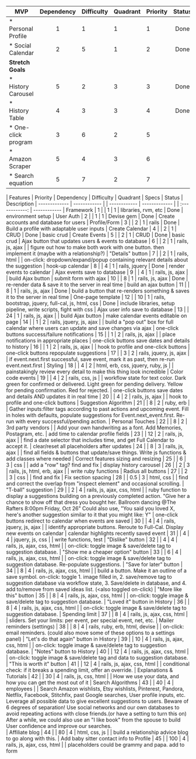 |	**MVP**	|	Dependency	|	Difficulty	|	Quadrant	|	Priority	|	Status				|	 ------------- 	|	 :------------: 	|	 ------------ 	|	 ------------- 	|	 ------------ 	|	 :------------: 				|	* Personal Profile  	|	1	|	1	|	1	|	1	|	Done				|	* Social Calendar	|	2	|	5	|	1	|	2	|	Done				|	**Stretch Goals**	|		|		|		|		|					 				|	* History Carousel	|	5	|	2	|	3	|	3	|	Done				|	* History Table	|	4	|	3	|	3	|	4	|	Done				|	* One-click program	|	3	|	6	|	2	|	5	|					|	* Amazon Scraper	|	5	|	4	|	3	|	6	|					|	* Search equation	|	5	|	7	|	2	|	7	|																				|	Features	|	Priority	|	Dependency	|	Difficulty	|	Quadrant	|	Specs	|	Status	|	 Description|	 ------------- 	|	 ------------ 	|		|	 ------------ 	|	 ------------- 	|		|	 :------------: 	|	 ------------ |	 Framework  	|	1	|		|	1	|	1	|	 libraries, rvm, etc 	|	Done	|	 environment setup|	 User Auth  	|	2	|		|	1	|	1	|	 Devise gem 	|	Done	|	 Create accounts and database for users|	 Profile/Form 	|	3	|		|	2	|	1	|	 rails 	|	Done	|	 Build a profile with adaptable user inputs|	 Create Calendar  	|	4	|		|	2	|	1	|	 CRUD 	|	Done	|	 basic crud|	 Create Events  	|	5	|		|	2	|	1	|	 CRUD 	|	Done	|	 basic crud|	  Ajax button that updates users & events to database 	|	6	|		|	2	|	1	|	 rails, js, ajax 	|		|	 figure out how to make both work with one button. then implement it (maybe with a relationship?)|	  "Details" button	|	7	|		|	2	|	1	|	 rails, html 	|		|	 on-click: dropdown/expand/popup containing relevant details about the suggestion|	 hook-up calendar  	|	8	|		|	4	|	1	|	 rails, jquery 	|	Done	|	 render events to calendar|	  Ajax events save to database	|	9	|		|	4	|	1	|	 rails, js, ajax 	|		|	 build Ajax button|	 submit form with ajax  	|	10	|		|	8	|	1	|	 rails, js, ajax 	|	Done	|	 re-render data & save it to the server in real time|	 build an ajax button  	|	11	|		|	8	|	1	|	 rails, js, ajax 	|	Done	|	 build a button that re-renders something & saves it to the server in real time|	 One-page template	|	12	|		|	10	|	1	|	 rails, bootstrap, jquery, full-cal, js, html, css	|	Done	|	 include libraries, setup pipeline, write scripts, fight with css|	  Ajax user info save to database	|	13	|		|	24	|	1	|	 rails, js, ajax 	|		|	 build Ajax button|	  make calendar events editable on page 	|	14	|		|	1	|	2	|	 rails, jquery, js, ajax 	|		|	 build a "pop out" box for full calendar where users can update and save changes via ajax|	  one-click buttons success/failure notifications 	|	15	|		|	1	|	2	|	 rails, js, ajax 	|		|	 place notifications in appropriate places|	  one-click buttons save dates and details to history 	|	16	|		|	1	|	2	|	 rails, js, ajax 	|		|	 hook to profile and one-click buttons|	  one-click buttons repopulate suggestions 	|	17	|		|	3	|	2	|	 rails, jquery, js, ajax 	|		|	 if event.next.first successful, save event, mark it as past, then re-run event.next.first|	 Styling  	|	18	|		|	4	|	2	|	 html, erb, css, jquery, ruby, js 	|		|	 painstakingly review every detail to make this thing look incredible|	  Color code events 	|	19	|		|	4	|	2	|	 rails, css, js 	|		|	 workflow state for text color. Dark green for confirmed or delivered. Light green for pending delivery. Yellow for pending confirmation. Red for rejected. |	  one-click buttons save dates and details AND updates it in real time 	|	20	|		|	4	|	2	|	 rails, js, ajax 	|		|	 hook to profile and one-click buttons|	  Suggestion Algorithm	|	21	|		|	8	|	2	|	 ruby, erb 	|		|	 Gather inputs:filter tags according to past actions and upcoming event. Fill in holes with defaults, populate suggestions for Event.next_event.first. Re-run with every successful/pending action.|	  Personal Touches	|	22	|		|	8	|	2	|	 3rd party vendors 	|		|	 Add your own handwriting as a font. Add Memories, Postagram, etc.|	  add time to calendar profile fields 	|	23	|		|	12	|	2	|	 rails, js, ajax 	|		|	 find a date selector that includes time, and get Full Calendar to accept it.|	  clear/reset all placeholders after updates 	|	24	|		|	8	|	3	|	 rails, js, ajax 	|		|	 find all fields & buttons that update/save things. Write js functions & add classes where needed|	  Correct features sizing and resizing	|	25	|		|	6	|	3	|	 css 	|		|	 add a "row" tag? find and fix|	  display history carousel 	|	26	|		|	2	|	3	|	 rails, js, html, erb, ajax 	|		|	 write ruby functions|	  Radius all buttons	|	27	|		|	2	|	3	|	 css 	|		|	 find and fix|	  Fix section spacing 	|	28	|		|	0.5	|	3	|	 html, css 	|		|	 find and correct the overlap from "inspect element" and occasional scrolling. |	  "T-ball" suggestion	|	29	|		|	2	|	4	|	 rails, js, ajax, css, html 	|		|	 ruby function to display a suggestions building on a previously completed action. "Give her a chance to show off that dress you bought her. Ballroom dancing @The Rafters 8:00pm Friday, Oct 26" Could also use, "You said you loved X, here's another suggestion similar to it that you might like: Y"|	  one-click buttons redirect to calendar when events are saved 	|	30	|		|	4	|	4	|	 rails, jquery, js, ajax 	|		|	 identify appropriate buttons. Reroute to Full-Cal. Display new events on calendar|	 calendar highlights recently saved event 	|	31	|		|	4	|	4	|	 jquery, js, css 	|		|	 write functions, test|	  "Dislike" button	|	32	|		|	4	|	4	|	 rails, js, ajax, css, html 	|		|	 on-click: toggle image & save/delete tag to suggestion database.|	  "Show me a cheaper option" button	|	33	|		|	6	|	4	|	 rails, js, ajax, css, html 	|		|	 on-click: toggle image & save/delete tag to suggestion database. Re-populate suggestions. |	  "Save for later" button	|	34	|		|	8	|	4	|	 rails, js, ajax, css, html 	|		|	 build a button. Make it an outline of a save symbol. on-click: toggle 1. image filled in, 2. save/remove tag to suggestion database via workflow state, 3. Save/delete in database, and 4. add to/remove from saved ideas list. (<also toggled on-click)|	  "More like this" button	|	35	|		|	8	|	4	|	 rails, js, ajax, css, html 	|		|	 on-click: toggle image & save/delete tag to suggestion database.|	  "Loved it" button in History	|	36	|		|	8	|	4	|	 rails, js, ajax, css, html 	|		|	 on-click: toggle image & save/delete tag to suggestion database.|	  Spending limit	|	37	|		|	8	|	4	|	 rails, js, ajax, css, html 	|		|	 sliders. Set your limits: per event, per special event, net, etc.|	  Mailer reminders (settings)	|	38	|		|	8	|	4	|	 rails, ruby, erb, html, devise 	|		|	 on-click: email reminders. (could also move some of these options to a settings panel)|	  "Let's do that again" button in History	|	39	|		|	10	|	4	|	 rails, js, ajax, css, html 	|		|	 on-click: toggle image & save/delete tag to suggestion database.|	  "Notes" button to History	|	40	|		|	12	|	4	|	 rails, js, ajax, css, html 	|		|	 on-click: toggle image & save/delete tag and data to suggestion database.|	  "This is worth it" button	|	41	|		|	12	|	4	|	 rails, js, ajax, css, html 	|		|	 conditional check: if it breaks a spending limit, offer an override.|	Explanations & Tutorials	|	42	|		|	30	|	4	|	 rails, js, css, html 	|		|	How we use your data, and how you can get the most out of it|	  Search Algorithms	|	43	|		|	40	|	4	|	 employees 	|		|	 Search Amazon wishlists, Etsy wishlists, Pinterest, Pandora, Netflix, Facebook, Stitchfix, past Google searches, User profile inputs, etc. Leverage all possible data to give excellent suggestions to users. Beware of 6 degrees of separation! Use social networks and our own databases to avoid repeating actions with close friends.(or have a setting to turn this on) After a while, we could also use an "I like book" from the spouse to build User confidence and improve our searches.  |	Affiliate blog	|	44	|		|	80	|	4	|	 html, css, js 	|		|	 build a relationship advice blog to go along with this.|	  Add baby sitter contact info to Profile	|	45	|		|	100	|	4	|	 rails, js, ajax, css, html 	|		|	 placeholders could be grammy and papa. add to form